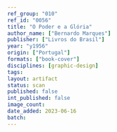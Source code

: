 ```yaml
---
ref_group: "010"
ref_id: "0056"
title: "O Poder e a Glória"
author_name: ["Bernardo Marques"]
publisher: ["Livros do Brasil"]
year: "y1956"
origin: ["Portugal"]
formats: ["book-cover"]
disciplines: [graphic-design]
tags:
layout: artifact
status: scan
published: false
int_published: false
image_count:
date_added: 2023-06-16
batch:
---
```

